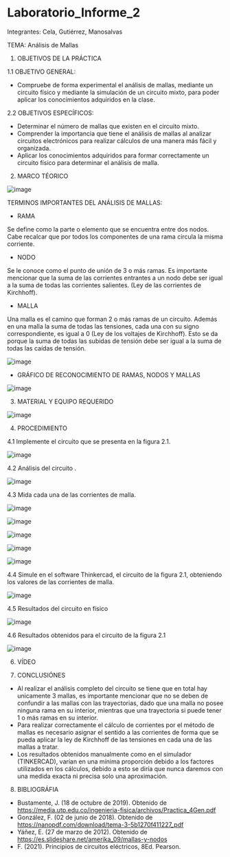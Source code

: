 # Laboratorio_Informe_2
Integrantes: Cela, Gutiérrez, Manosalvas  

TEMA: Análisis de Mallas

1. OBJETIVOS DE LA PRÁCTICA 

1.1 OBJETIVO GENERAL:

- Compruebe de forma experimental el análisis de mallas, mediante un circuito físico y mediante la simulación de un circuito mixto, para poder aplicar los conocimientos adquiridos en la clase.

2.2 OBJETIVOS ESPECÍFICOS:

- Determinar el número de mallas que existen en el circuito mixto.
-  Comprender la importancia que tiene el análisis de mallas al analizar circuitos electrónicos para realizar cálculos de una manera más fácil y organizada.
-  Aplicar los conocimientos adquiridos para formar correctamente un circuito físico para determinar el análisis de malla.

2. MARCO TÉORICO 

![image](https://user-images.githubusercontent.com/105887502/170504834-a4b85652-abe4-45ff-a63d-afb1d9e8be1d.png)

TERMINOS IMPORTANTES DEL ANÁLISIS DE MALLAS:

- RAMA

Se define como la parte o elemento que se encuentra entre dos nodos. Cabe recalcar que por todos los componentes de una rama circula la misma corriente.

- NODO

Se le conoce como el punto de unión de 3 o más ramas. Es importante mencionar que la suma de las corrientes entrantes a un nodo debe ser igual a la suma de todas las corrientes salientes. (Ley de las corrientes de Kirchhoff).

- MALLA

Una malla es el camino que forman 2 o más ramas de un circuito. Además en una malla la suma de todas las tensiones, cada una con su signo correspondiente, es igual a 0 (Ley de los voltajes de Kirchhoff). Esto se da porque la suma de todas las subidas de tensión debe ser igual a la suma de todas las caídas de tensión.

![image](https://user-images.githubusercontent.com/105887502/170505306-bf9e5589-2b6b-40ea-bf56-d9ea88d9dcff.png)

- GRÁFICO DE RECONOCIMIENTO DE RAMAS, NODOS Y MALLAS

![image](https://user-images.githubusercontent.com/105887502/170505429-2a17d173-a38c-4287-9d29-84b5e563b278.png)

3. MATERIAL Y EQUIPO REQUERIDO

![image](https://user-images.githubusercontent.com/105887502/170506148-2a2c237f-745c-4c31-91c6-2b4f32f08e5e.png)

4. PROCEDIMIENTO

4.1 Implemente el circuito que se presenta en la figura 2.1.

![image](https://user-images.githubusercontent.com/105887502/170507192-b9ff8c89-ac26-41ba-acb0-c5b8bc6a6127.png)

4.2 Análisis del circuito .

![image](https://user-images.githubusercontent.com/105887502/171803816-902ccf16-c96c-4c27-9ead-0a1174830834.png)

4.3 Mida cada una de las corrientes de malla.

![image](https://user-images.githubusercontent.com/105887502/171022487-497130fc-2ed5-4ca8-ae22-95bb80180fcf.png)

![image](https://user-images.githubusercontent.com/105887502/171022509-d290b5e2-ca37-400e-9e25-39ec00bae617.png)

![image](https://user-images.githubusercontent.com/105887502/171022551-abfb0c5d-e107-41e0-90b9-8a12806c733e.png)

![image](https://user-images.githubusercontent.com/105887502/171022616-c2b9e1c3-58a1-4bf7-ac04-76d96f7bec25.png)

![image](https://user-images.githubusercontent.com/105887502/171022690-34846fc2-74ec-4841-a472-71fb3752e86f.png)


4.4 Simule en el software Thinkercad, el circuito de la figura 2.1, obteniendo los valores de las corrientes de malla.

![image](https://user-images.githubusercontent.com/105887502/171918858-1948a0d2-c6ce-4ba3-b10b-cc6798a3f81a.png)

4.5  Resultados del circuito en físico

![image](https://user-images.githubusercontent.com/105887502/171918488-2309d496-dde2-40f0-894f-41e947160dcd.png)

4.6  Resultados obtenidos para el circuito de la figura 2.1

![image](https://user-images.githubusercontent.com/105887502/171918523-06a8d995-3cf2-4bdb-8ff9-b2ca16620b11.png)

6. VÍDEO


7. CONCLUSIÓNES 

- Al realizar el análisis completo del circuito se tiene que en total hay unicamente 3 mallas, es importante mencionar que no se deben de confundir a las mallas con las trayectorias, dado que una malla no posee ninguna rama en su interior, mientras que una trayectoria si puede tener 1 o más ramas en su interior.
- Para realizar correctamente el cálculo de corrientes por el método de mallas es necesario asignar el sentido a las corrientes de forma que se pueda aplicar la ley de Kirchhoff de las tensiones en cada una de las mallas a tratar.
- Los resultados obtenidos manualmente como en el simulador (TINKERCAD), varían en una mínima proporción debido a los factores utilizados en los cálculos, debido a esto se diría que nunca daremos con una medida exacta ni precisa solo una aproximación.


8. BIBLIOGRÁFIA 

- Bustamente, J. (18 de octubre de 2019). Obtenido de https://media.utp.edu.co/ingenieria-fisica/archivos/Practica_4Gen.pdf
-  González, F. (02 de junio de 2018). Obtenido de https://nanopdf.com/download/tema-3-5b1270f411227_pdf
-  Yáñez, E. (27 de marzo de 2012). Obtenido de https://es.slideshare.net/amerika_09/mallas-y-nodos
-  F. (2021). Principios de circuitos eléctricos, 8Ed. Pearson.






